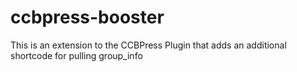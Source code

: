 # ccbpress-booster
This is an extension to the CCBPress Plugin that adds an additional shortcode for pulling group_info
